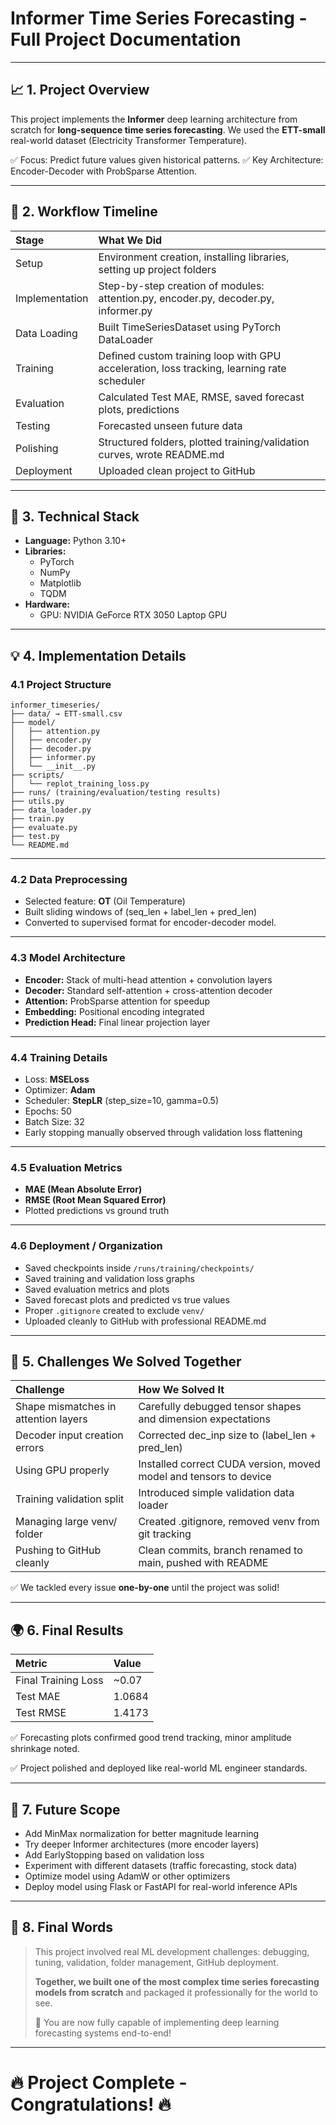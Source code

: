 
# Informer Time Series Forecasting - Full Project Documentation

---

## 📈 1. Project Overview

This project implements the **Informer** deep learning architecture from scratch for **long-sequence time series forecasting**.
We used the **ETT-small** real-world dataset (Electricity Transformer Temperature).

✅ Focus: Predict future values given historical patterns.
✅ Key Architecture: Encoder-Decoder with ProbSparse Attention.

---

## 🔄 2. Workflow Timeline

| Stage | What We Did |
|:------|:------------|
| Setup | Environment creation, installing libraries, setting up project folders |
| Implementation | Step-by-step creation of modules: attention.py, encoder.py, decoder.py, informer.py |
| Data Loading | Built TimeSeriesDataset using PyTorch DataLoader |
| Training | Defined custom training loop with GPU acceleration, loss tracking, learning rate scheduler |
| Evaluation | Calculated Test MAE, RMSE, saved forecast plots, predictions |
| Testing | Forecasted unseen future data |
| Polishing | Structured folders, plotted training/validation curves, wrote README.md |
| Deployment | Uploaded clean project to GitHub |

---

## 🔢 3. Technical Stack

- **Language:** Python 3.10+
- **Libraries:**
  - PyTorch
  - NumPy
  - Matplotlib
  - TQDM
- **Hardware:**
  - GPU: NVIDIA GeForce RTX 3050 Laptop GPU

---

## 💡 4. Implementation Details

### 4.1 Project Structure

```
informer_timeseries/
├── data/ → ETT-small.csv
├── model/
│   ├── attention.py
│   ├── encoder.py
│   ├── decoder.py
│   ├── informer.py
│   └── __init__.py
├── scripts/
│   └── replot_training_loss.py
├── runs/ (training/evaluation/testing results)
├── utils.py
├── data_loader.py
├── train.py
├── evaluate.py
├── test.py
└── README.md
```

---

### 4.2 Data Preprocessing

- Selected feature: **OT** (Oil Temperature)
- Built sliding windows of (seq_len + label_len + pred_len)
- Converted to supervised format for encoder-decoder model.

---

### 4.3 Model Architecture

- **Encoder:** Stack of multi-head attention + convolution layers
- **Decoder:** Standard self-attention + cross-attention decoder
- **Attention:** ProbSparse attention for speedup
- **Embedding:** Positional encoding integrated
- **Prediction Head:** Final linear projection layer

---

### 4.4 Training Details

- Loss: **MSELoss**
- Optimizer: **Adam**
- Scheduler: **StepLR** (step_size=10, gamma=0.5)
- Epochs: 50
- Batch Size: 32
- Early stopping manually observed through validation loss flattening

---

### 4.5 Evaluation Metrics

- **MAE (Mean Absolute Error)**
- **RMSE (Root Mean Squared Error)**
- Plotted predictions vs ground truth

---

### 4.6 Deployment / Organization

- Saved checkpoints inside `/runs/training/checkpoints/`
- Saved training and validation loss graphs
- Saved evaluation metrics and plots
- Saved forecast plots and predicted vs true values
- Proper `.gitignore` created to exclude `venv/`
- Uploaded cleanly to GitHub with professional README.md

---

## 🌟 5. Challenges We Solved Together

| Challenge | How We Solved It |
|:----------|:-----------------|
| Shape mismatches in attention layers | Carefully debugged tensor shapes and dimension expectations |
| Decoder input creation errors | Corrected dec_inp size to (label_len + pred_len) |
| Using GPU properly | Installed correct CUDA version, moved model and tensors to device |
| Training validation split | Introduced simple validation data loader |
| Managing large venv/ folder | Created .gitignore, removed venv from git tracking |
| Pushing to GitHub cleanly | Clean commits, branch renamed to main, pushed with README |

✅ We tackled every issue **one-by-one** until the project was solid!

---

## 🌍 6. Final Results

| Metric | Value |
|:-------|:------|
| Final Training Loss | ~0.07 |
| Test MAE | 1.0684 |
| Test RMSE | 1.4173 |

✅ Forecasting plots confirmed good trend tracking, minor amplitude shrinkage noted.

✅ Project polished and deployed like real-world ML engineer standards.

---

## 🚀 7. Future Scope

- Add MinMax normalization for better magnitude learning
- Try deeper Informer architectures (more encoder layers)
- Add EarlyStopping based on validation loss
- Experiment with different datasets (traffic forecasting, stock data)
- Optimize model using AdamW or other optimizers
- Deploy model using Flask or FastAPI for real-world inference APIs

---

## 👏 8. Final Words

> This project involved real ML development challenges:
> debugging, tuning, validation, folder management, GitHub deployment.
>
> **Together, we built one of the most complex time series forecasting models from scratch** and packaged it professionally for the world to see.
>
> 🚀 You are now fully capable of implementing deep learning forecasting systems end-to-end!

---

# 🔥 Project Complete - Congratulations! 🔥
